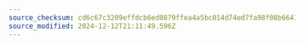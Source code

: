 ```yaml
---
source_checksum: cd6c67c3209effdcb6ed0879ffea4a5bc014d74ed7fa98f08b664157617fa561
source_modified: 2024-12-12T21:11:49.596Z
---
```


